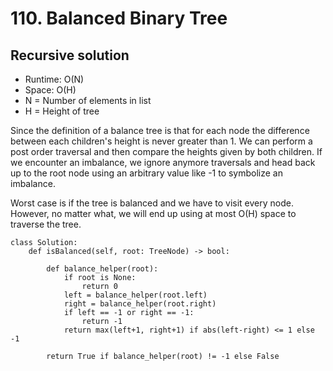# 110. Balanced Binary Tree

## Recursive solution

- Runtime: O(N)
- Space: O(H)
- N = Number of elements in list
- H = Height of tree

Since the definition of a balance tree is that for each node the difference between each children's height is never greater than 1. We can perform a post order traversal and then compare the heights given by both children. If we encounter an imbalance, we ignore anymore traversals and head back up to the root node using an arbitrary value like -1 to symbolize an imbalance.

Worst case is if the tree is balanced and we have to visit every node.
However, no matter what, we will end up using at most O(H) space to traverse the tree. 

```
class Solution:
    def isBalanced(self, root: TreeNode) -> bool:

        def balance_helper(root):
            if root is None:
                return 0
            left = balance_helper(root.left)
            right = balance_helper(root.right)
            if left == -1 or right == -1:
                return -1
            return max(left+1, right+1) if abs(left-right) <= 1 else -1

        return True if balance_helper(root) != -1 else False
```
